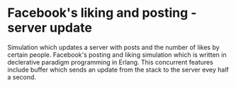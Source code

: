 # Facebook's liking and posting - server update

Simulation which updates a server with posts and the number of likes by certain people.
Facebook's posting and liking simulation which is written in declerative paradigm programming in Erlang. This concurrent features include buffer which sends an update from the stack to the server evey half a second.
